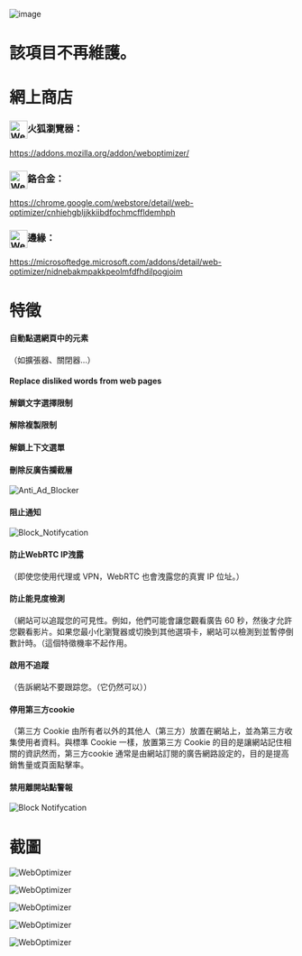 ![image](chrome/icons/icon.png)

# 該項目不再維護。

# 網上商店

### <img src="webstore/images/firefox.png" width="32" height="32" alt="WebOptimizer Firefox" align="center" />火狐瀏覽器：

<https://addons.mozilla.org/addon/weboptimizer/>

### <img src="webstore/images/chrome.png" width="32" height="32" alt="WebOptimizer Chrome" align="center" />鉻合金：

<https://chrome.google.com/webstore/detail/web-optimizer/cnhiehgbljjkkiibdfochmcffldemhph>

### <img src="webstore/images/edge.png" width="32" height="32" alt="WebOptimizer Edge" align="center" />邊緣：

<https://microsoftedge.microsoft.com/addons/detail/web-optimizer/nidnebakmpakkpeolmfdfhdilpogjoim>

# 特徵

#### 自動點選網頁中的元素

（如擴張器、關閉器…）

#### Replace disliked words from web pages

#### 解鎖文字選擇限制

#### 解除複製限制

#### 解鎖上下文選單

#### 刪除反廣告攔截層

![Anti_Ad_Blocker](chrome/images/anti_adblock.png)

#### 阻止通知

![Block_Notifycation](chrome/images/notification.png)

#### 防止WebRTC IP洩露

（即使您使用代理或 VPN，WebRTC 也會洩露您的真實 IP 位址。）

#### 防止能見度檢測

（網站可以追蹤您的可見性。例如，他們可能會讓您觀看廣告 60 秒，然後才允許您觀看影片。如果您最小化瀏覽器或切換到其他選項卡，網站可以檢測到並暫停倒數計時。（這個特徵機率不起作用。

#### 啟用不追蹤

（告訴網站不要跟踪您。（它仍然可以））

#### 停用第三方cookie

（第三方 Cookie 由所有者以外的其他人（第三方）放置在網站上，並為第三方收集使用者資料。與標準 Cookie 一樣，放置第三方 Cookie 的目的是讓網站記住相關的資訊然而，第三方cookie 通常是由網站訂閱的廣告網路設定的，目的是提高銷售量或頁面點擊率。

#### 禁用離開站點警報

![Block Notifycation](chrome/images/leave_this_site.png)

# 截圖

![WebOptimizer](screenshots/1.png)

![WebOptimizer](screenshots/2.png)

![WebOptimizer](screenshots/3.png)

![WebOptimizer](screenshots/auto_click.png)

![WebOptimizer](screenshots/replace_words_google.png)
